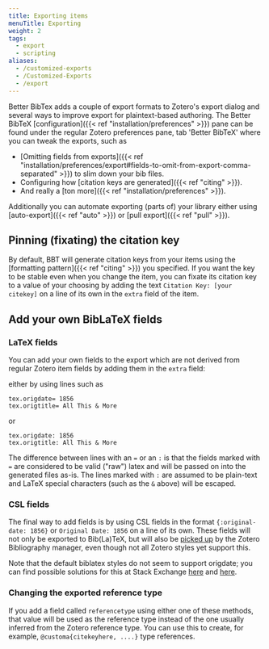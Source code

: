 ```yaml
---
title: Exporting items
menuTitle: Exporting
weight: 2
tags:
  - export
  - scripting
aliases:
  - /customized-exports
  - /Customized-Exports
  - /export
---
```


Better BibTex adds a couple of export formats to Zotero's export dialog and several ways to improve export for plaintext-based authoring.
The Better BibTeX [configuration]({{< ref "installation/preferences" >}}) pane can be found under the regular Zotero preferences pane, tab 'Better BibTeX' where you can tweak the exports, such as

* [Omitting fields from exports]({{< ref "installation/preferences/export#fields-to-omit-from-export-comma-separated" >}}) to slim down your bib files.
* Configuring how [citation keys are generated]({{< ref "citing" >}}).
* And really a [ton more]({{< ref "installation/preferences" >}}).

Additionally you can automate exporting (parts of) your library either using [auto-export]({{< ref "auto" >}}) or [pull export]({{< ref "pull" >}}).

## Pinning (fixating) the citation key

By default, BBT will generate citation keys from your items using the [formatting pattern]({{< ref "citing" >}}) you specified. If you want the key to be stable even when you change the item, 
you can fixate its citation key to a value of your choosing by adding the text `Citation Key: [your citekey]` on a line of its own in the `extra` field of the item.

## Add your own BibLaTeX fields

### LaTeX fields

You can add your own fields to the export which are not derived from regular Zotero item fields by adding them in the `extra` field:

either by using lines such as 

```
tex.origdate= 1856
tex.origtitle= All This & More
```

or

```
tex.origdate: 1856
tex.origtitle: All This & More
```

The difference between lines with an `=` or an `:` is that the fields marked with `=` are considered to be valid ("raw") latex and will be passed on into the generated files as-is. The lines marked with `:` are assumed to be plain-text and LaTeX special characters (such as the `&` above) will be escaped.

### CSL fields

The final way to add fields is by using CSL fields in the format `{:original-date: 1856}` or `Original Date: 1856` on a line of its own. These fields will not only be
exported to Bib(La)TeX, but will also be [picked up](https://forums.zotero.org/discussion/3673/original-date-of-publication/) by the Zotero Bibliography manager, even
though not all Zotero styles yet support this.

Note that the default biblatex styles do not seem to support origdate; you can find possible solutions for this at Stack
Exchange
[here](http://tex.stackexchange.com/questions/142999/the-proper-way-to-cite-the-earliest-publication-date-in-brackets-followed-by)
and
[here](http://tex.stackexchange.com/questions/55859/getting-origyear-to-work-in-biblatex).

### Changing the exported reference type

If you add a field called `referencetype` using either one of these methods, that value will be used as the reference type
instead of the one usually inferred from the Zotero reference type. You can use this to create, for example,
`@customa{citekeyhere, ....}` type references.


